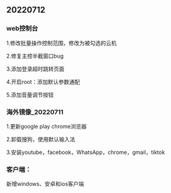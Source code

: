 ## 20220712
### web控制台
1.修改批量操作控制范围，修改为被勾选的云机 

2.修复主控半截窗口bug

3.添加登录超时跳转页面

4.开启root：添加默认参数通配

5.添加音量调节按钮

### 海外镜像_20220711

1.更新google play  chrome浏览器

2.卸载搜狗，使用默认输入法

3.安装youtube，facebook，WhatsApp，chrome，gmail，tiktok

### 客户端：

新增windows、安卓和ios客户端
